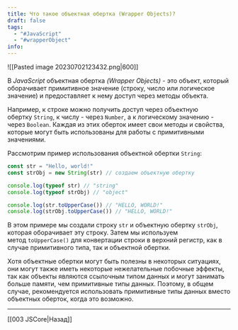 ```yaml
---
title: Что такое объектная обертка (Wrapper Objects)?
draft: false
tags:
  - "#JavaScript"
  - "#wrapperObject"
info:
---
```

![[Pasted image 20230702123432.png|600]]

В _JavaScript_ объектная обертка _(Wrapper Objects)_ - это объект, который оборачивает примитивное значение (строку, число или логическое значение) и предоставляет к нему доступ через методы объекта.

Например, к строке можно получить доступ через объектную обертку `String`, к числу - через `Number`, а к логическому значению - через `Boolean`. Каждая из этих оберток имеет свои методы и свойства, которые могут быть использованы для работы с примитивными значениями.

Рассмотрим пример использования объектной обертки `String`:

```javascript
const str = "Hello, world!"
const strObj = new String(str) // создаем объектную обертку

console.log(typeof str) // "string"
console.log(typeof strObj) // "object"

console.log(str.toUpperCase()) // "HELLO, WORLD!"
console.log(strObj.toUpperCase()) // "HELLO, WORLD!"
```

В этом примере мы создали строку `str` и объектную обертку `strObj`, которая оборачивает эту строку. Затем мы используем метод `toUpperCase()` для конвертации строки в верхний регистр, как в случае примитивного типа, так и объектной обертки.

Хотя объектные обертки могут быть полезны в некоторых ситуациях, они могут также иметь некоторые нежелательные побочные эффекты, так как объекты являются ссылочным типом данных и могут занимать больше памяти, чем примитивные типы данных. Поэтому, в общем случае, рекомендуется использовать примитивные типы данных вместо объектных оберток, когда это возможно.

---

[[003 JSCore|Назад]]